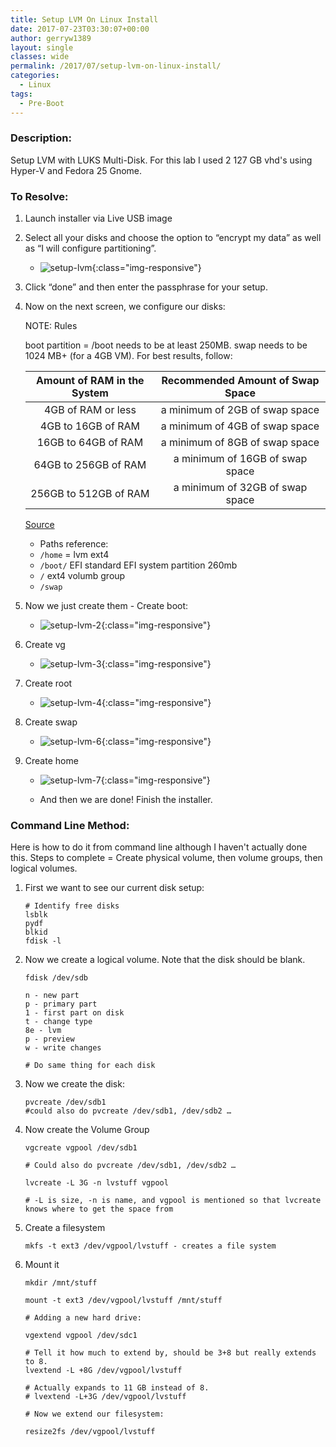 ```yaml
---
title: Setup LVM On Linux Install
date: 2017-07-23T03:30:07+00:00
author: gerryw1389
layout: single
classes: wide
permalink: /2017/07/setup-lvm-on-linux-install/
categories:
  - Linux
tags:
  - Pre-Boot
---
```

<!--more-->

### Description:

Setup LVM with LUKS Multi-Disk. For this lab I used 2 127 GB vhd's using Hyper-V and Fedora 25 Gnome.

### To Resolve:

1. Launch installer via Live USB image

2. Select all your disks and choose the option to &#8220;encrypt my data&#8221; as well as &#8220;I will configure partitioning&#8221;.

   - ![setup-lvm](https://automationadmin.com/assets/images/uploads/2017/07/setup-lvm.png){:class="img-responsive"}

3. Click &#8220;done&#8221; and then enter the passphrase for your setup.

4. Now on the next screen, we configure our disks:

   NOTE: Rules

   boot partition = /boot needs to be at least 250MB.
   swap needs to be 1024 MB+ (for a 4GB VM). For best results, follow:

   |Amount of RAM in the System|Recommended Amount of Swap Space|
   |:---:|:---:|
   |4GB of RAM or less|a minimum of 2GB of swap space|
   |4GB to 16GB of RAM|a minimum of 4GB of swap space|
   |16GB to 64GB of RAM|a minimum of 8GB of swap space|
   |64GB to 256GB of RAM|a minimum of 16GB of swap space|
   |256GB to 512GB of RAM|a minimum of 32GB of swap space|

   [Source](https://docs.fedoraproject.org/en-US/Fedora/13/html/Installation_Guide/s2-diskpartrecommend-x86.html)

   - Paths reference:
   - `/home` = lvm ext4
   - `/boot/` EFI standard EFI system partition 260mb
   - `/` ext4 volumb group
   - `/swap`

5. Now we just create them - Create boot:

   - ![setup-lvm-2](https://automationadmin.com/assets/images/uploads/2017/07/setup-lvm-2.png){:class="img-responsive"}

6. Create vg
   - ![setup-lvm-3](https://automationadmin.com/assets/images/uploads/2017/07/setup-lvm-3.png){:class="img-responsive"}

7. Create root
   - ![setup-lvm-4](https://automationadmin.com/assets/images/uploads/2017/07/setup-lvm-4.png){:class="img-responsive"}

8. Create swap
   - ![setup-lvm-6](https://automationadmin.com/assets/images/uploads/2017/07/setup-lvm-6.png){:class="img-responsive"}

9. Create home
   - ![setup-lvm-7](https://automationadmin.com/assets/images/uploads/2017/07/setup-lvm-7.png){:class="img-responsive"}

   - And then we are done! Finish the installer.

### Command Line Method:

Here is how to do it from command line although I haven't actually done this. Steps to complete = Create physical volume, then volume groups, then logical volumes.

1. First we want to see our current disk setup:

   ```shell
   # Identify free disks
   lsblk
   pydf
   blkid
   fdisk -l
   ```

2. Now we create a logical volume. Note that the disk should be blank.

   ```shell
   fdisk /dev/sdb

   n - new part
   p - primary part
   1 - first part on disk
   t - change type
   8e - lvm
   p - preview
   w - write changes

   # Do same thing for each disk
   ```

3. Now we create the disk:

   ```shell
   pvcreate /dev/sdb1
   #could also do pvcreate /dev/sdb1, /dev/sdb2 …
   ```

4. Now create the Volume Group

   ```shell
   vgcreate vgpool /dev/sdb1

   # Could also do pvcreate /dev/sdb1, /dev/sdb2 …

   lvcreate -L 3G -n lvstuff vgpool

   # -L is size, -n is name, and vgpool is mentioned so that lvcreate knows where to get the space from
   ```

5. Create a filesystem

   ```shell
   mkfs -t ext3 /dev/vgpool/lvstuff - creates a file system
   ```

6. Mount it

   ```shell
   mkdir /mnt/stuff

   mount -t ext3 /dev/vgpool/lvstuff /mnt/stuff

   # Adding a new hard drive:

   vgextend vgpool /dev/sdc1

   # Tell it how much to extend by, should be 3+8 but really extends to 8.
   lvextend -L +8G /dev/vgpool/lvstuff

   # Actually expands to 11 GB instead of 8.
   # lvextend -L+3G /dev/vgpool/lvstuff

   # Now we extend our filesystem:

   resize2fs /dev/vgpool/lvstuff
   ```
